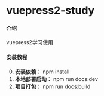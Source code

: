 # vuepress2-study

#### 介绍
vuepress2学习使用



#### 安装教程

0.  **安装依赖：** npm  install
1.  **本地部署启动：** npm run docs:dev
2.  **项目打包：** npm run docs:build



